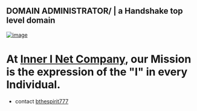 ## DOMAIN ADMINISTRATOR/ | a Handshake top level domain

[![image](https://user-images.githubusercontent.com/37987346/101999396-a37e4380-3caa-11eb-8cc6-e61fb53c7855.png)](http://shapereality.innerinetcompany.hns.to/)



# At [Inner I Net Company](http://shapereality.innerinetcompany.hns.to/), our Mission is the expression of the "I" in every Individual.

- contact [bthespirit777](mailto:bthespirit777@protonmail.com)
